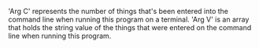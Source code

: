 'Arg C' represents the number of things that's been entered into the command line when running this program on a terminal.
'Arg V' is an array that holds the string value of the things that were entered on the command line when running this program.
